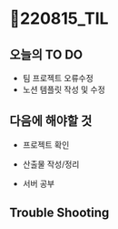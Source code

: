 # 📝220815_TIL

## 오늘의 TO DO

- 팀 프로젝트 오류수정
- 노션 템플릿 작성 및 수정




## 다음에 해야할 것

- 프로젝트 확인

- 산출물 작성/정리

- 서버 공부

  


## Trouble Shooting
